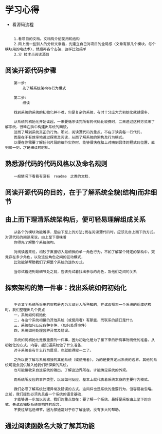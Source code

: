 # 学习心得

- 看源码流程

```shell

    1.看项目的文档，文档有介绍使用和结构
    2.网上搜一些别人的分析文章看，先建立自己对项目的全局感（文章有那几个模块，每个模块用的啥技术），然后再各个击破，这样比较简单
    3.分 技术点阅读源码

```

## 阅读开源代码步骤

```shell
    第一步:
        先了解系统架构与行为模式
        
    第二步:
        细读
        
    找到系统的系统的初始化并不难，但是复杂的系统，有时十分庞大光初始化就就很多．
    
    从系统的初始化开始读起，一来要循序读完所有的代码比较费时，二来透过这种方式来了解系统，很难在脑中构建出系统的面貌，
    进而了解到系统真正的行为。所以，阅读源代码的重点，不在于读完每一行代码，
    而是在于有效率地透过探索及阅读，从而了解系统的架构及行为模式。
    以便在你需要了解任何片段的细节实作时，能够很快在脑上对映到具体的程式码位置，直到那一刻，才是细读的时机。 

```

## 熟悉源代码的代码风格以及命名规则

```shell
    一般情况下看看有没有　readme　之类的文档．
```

## 阅读开源代码的目的，在于了解系统全貌(结构)而非细节

## 由上而下理清系统架构后，便可轻易理解组成关系 

```shell
    从各个的模块功能着手，是由下至上的方法;而在阅读源代码时，应该先自上而下的方式。对源代码的阅读来说，由上至下意味着
    你得先了解整个系统架构。 
    
    对阅读者来说，相较于直接切入最细微的单一角色行为，不如了解某个特定的架构中，究竟存在多少角色，以及这些角色之间的互动模式，
    比较能够帮助我们了解整个系统的运作方式。 
    
    当你试着进到最细节处之前，应该先试着找出参与的角色，及他们之间的关系
```

## 探索架构的第一件事：找出系统如何初始化 

```shell

    不论某个系统所采用的架构是否为大部分人所熟知的，在试着探索一个系统的组成结构时，我们整理出几个要点
    一，系统如何初始化
    二，与这个系统相接的其他系统（或使用者）有那些，而联系的接口是什么
    三，系统如何反应各种事件，(如何处理事件)
    四，系统如何处理各种异常及错误。 
    
    系统如何初始化是很重要的一件事，因为初始化是为了接下来的所有事物而做的准备。从初始化的方式，内容，能知道系统做了什么准备，
    对于系统会有什么行为展现，也就能得窥一二了。
    
    之所以要了解与系统相接的其他系统（或使用者)，为的是要界定出系统的边界。其他的系统可能会提供输入给我们所探索的系统，
    也可能接收来自这系统的输出，了解这边界所在，才能确定系统的外观。 
    
    而系统所反应的事件类型，以及如何反应，基本上就代表着系统本身的主要行为模式。
    
    我们必须了解系统处理异常及错误的方式，这同样也是系统的重要行为，但容易被忽略。之前，我们提到必须先具备一个系统的语言基础，
    才能够进一步加以阅读，我们的重点放在：要了解一个系统，最好是采取由上至下的方式。先试着捕捉系统架构性的观念，
    不要过早钻进细节，因为那通常对于你了解全貌，没有多大的帮助。
```

## 通过阅读函数名大致了解其功能

